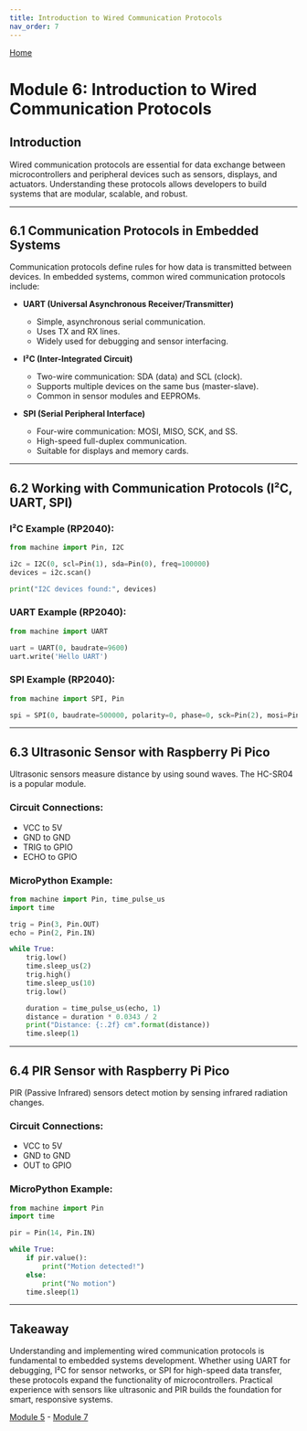 ```yaml
---
title: Introduction to Wired Communication Protocols
nav_order: 7
---
```

[Home](index.md)

# Module 6: Introduction to Wired Communication Protocols

## Introduction

Wired communication protocols are essential for data exchange between microcontrollers and peripheral devices such as sensors, displays, and actuators. Understanding these protocols allows developers to build systems that are modular, scalable, and robust.

---

## 6.1 Communication Protocols in Embedded Systems

Communication protocols define rules for how data is transmitted between devices. In embedded systems, common wired communication protocols include:

- **UART (Universal Asynchronous Receiver/Transmitter)**  
  - Simple, asynchronous serial communication.  
  - Uses TX and RX lines.  
  - Widely used for debugging and sensor interfacing.

- **I²C (Inter-Integrated Circuit)**  
  - Two-wire communication: SDA (data) and SCL (clock).  
  - Supports multiple devices on the same bus (master-slave).  
  - Common in sensor modules and EEPROMs.

- **SPI (Serial Peripheral Interface)**  
  - Four-wire communication: MOSI, MISO, SCK, and SS.  
  - High-speed full-duplex communication.  
  - Suitable for displays and memory cards.

---

## 6.2 Working with Communication Protocols (I²C, UART, SPI)

### I²C Example (RP2040):
```python
from machine import Pin, I2C

i2c = I2C(0, scl=Pin(1), sda=Pin(0), freq=100000)
devices = i2c.scan()

print("I2C devices found:", devices)
```

### UART Example (RP2040):
```python
from machine import UART

uart = UART(0, baudrate=9600)
uart.write('Hello UART')
```

### SPI Example (RP2040):
```python
from machine import SPI, Pin

spi = SPI(0, baudrate=500000, polarity=0, phase=0, sck=Pin(2), mosi=Pin(3), miso=Pin(4))
```

---

## 6.3 Ultrasonic Sensor with Raspberry Pi Pico

Ultrasonic sensors measure distance by using sound waves. The HC-SR04 is a popular module.

### Circuit Connections:
- VCC to 5V
- GND to GND
- TRIG to GPIO
- ECHO to GPIO

### MicroPython Example:
```python
from machine import Pin, time_pulse_us
import time

trig = Pin(3, Pin.OUT)
echo = Pin(2, Pin.IN)

while True:
    trig.low()
    time.sleep_us(2)
    trig.high()
    time.sleep_us(10)
    trig.low()

    duration = time_pulse_us(echo, 1)
    distance = duration * 0.0343 / 2
    print("Distance: {:.2f} cm".format(distance))
    time.sleep(1)
```

---

## 6.4 PIR Sensor with Raspberry Pi Pico

PIR (Passive Infrared) sensors detect motion by sensing infrared radiation changes.

### Circuit Connections:
- VCC to 5V
- GND to GND
- OUT to GPIO

### MicroPython Example:
```python
from machine import Pin
import time

pir = Pin(14, Pin.IN)

while True:
    if pir.value():
        print("Motion detected!")
    else:
        print("No motion")
    time.sleep(1)
```

---

## Takeaway

Understanding and implementing wired communication protocols is fundamental to embedded systems development. Whether using UART for debugging, I²C for sensor networks, or SPI for high-speed data transfer, these protocols expand the functionality of microcontrollers. Practical experience with sensors like ultrasonic and PIR builds the foundation for smart, responsive systems.

[Module 5](module5.md) - [Module 7](module7.md)
